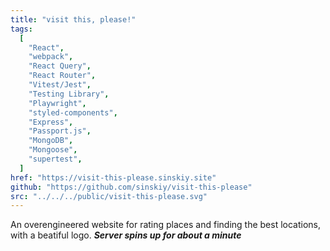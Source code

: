 ```yaml
---
title: "visit this, please!"
tags:
  [
    "React",
    "webpack",
    "React Query",
    "React Router",
    "Vitest/Jest",
    "Testing Library",
    "Playwright",
    "styled-components",
    "Express",
    "Passport.js",
    "MongoDB",
    "Mongoose",
    "supertest",
  ]
href: "https://visit-this-please.sinskiy.site"
github: "https://github.com/sinskiy/visit-this-please"
src: "../../../public/visit-this-please.svg"
---
```


An overengineered website for rating places and finding the best locations, with a beatiful logo. **_Server spins up for about a minute_**
